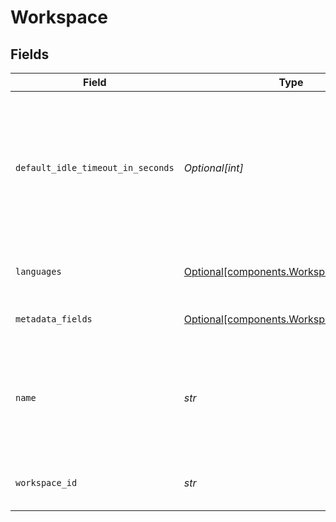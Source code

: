 # Workspace


## Fields

| Field                                                                                                                              | Type                                                                                                                               | Required                                                                                                                           | Description                                                                                                                        |
| ---------------------------------------------------------------------------------------------------------------------------------- | ---------------------------------------------------------------------------------------------------------------------------------- | ---------------------------------------------------------------------------------------------------------------------------------- | ---------------------------------------------------------------------------------------------------------------------------------- |
| `default_idle_timeout_in_seconds`                                                                                                  | *Optional[int]*                                                                                                                    | :heavy_minus_sign:                                                                                                                 | Default idle timeout for pipelines. Pipelines will be marked as idle after this time. Reach out to support to increase this limit. |
| `languages`                                                                                                                        | [Optional[components.WorkspaceLanguages]](../../models/components/workspacelanguages.md)                                           | :heavy_minus_sign:                                                                                                                 | Supported languages within a workspace.                                                                                            |
| `metadata_fields`                                                                                                                  | [Optional[components.WorkspaceMeta]](../../models/components/workspacemeta.md)                                                     | :heavy_minus_sign:                                                                                                                 | Metadata for workspaces.                                                                                                           |
| `name`                                                                                                                             | *str*                                                                                                                              | :heavy_check_mark:                                                                                                                 | How do you want to name your workspace? Type a name that's longer than 3 characters.                                               |
| `workspace_id`                                                                                                                     | *str*                                                                                                                              | :heavy_check_mark:                                                                                                                 | Unique identifier of a workspace.                                                                                                  |